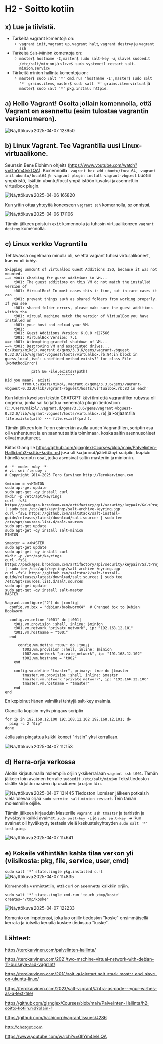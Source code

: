 # H2 - Soitto kotiin

## x) Lue ja tiivistä.
- Tärkeitä vagrant komentoja on:
    - ```vagrant init```, ```vagrant up```, ```vagrant halt```, ```vagrant destroy``` ja ```vagrant ssh```
- Tärkeitä Salt-Minion komentoja on:
    - ```master$ hostname -I```, ```master$ sudo salt-key -A```, ```slave$ sudoedit /etc/salt/minion``` ja ```slave$ sudo systemctl restart salt-minion.service```
- Tärkeitä minion hallinta komentoja on:
    - ```master$ sudo salt '*' cmd.run 'hostname -I'```, ```master$ sudo salt '*' grains.items```, ```master$ sudo salt '*' grains.item virtual``` ja ```master$ sudo salt '*' pkg.install httpie```.
 
## a) Hello Vagrant! Osoita jollain komennolla, että Vagrant on asennettu (esim tulostaa vagrantin versionumeron). 

![Näyttökuva 2025-04-07 123950](https://github.com/user-attachments/assets/2189c3f5-b052-414f-80ed-406145b22e47)

## b) Linux Vagrant. Tee Vagrantilla uusi Linux-virtuaalikone.
Seurasin Bene Elohimin ohjeita (https://www.youtube.com/watch?v=GhYm4IvkLQA). 
Komennoilla ``` vagrant box add ubuntu/focal64```, ``` vagrant init ubuntu/focal64``` ja ``` vagrant plugin install vagrant-vbguest``` Luotiin ympäristö, lisättiin ubuntu/focal ympäristöön kuvaksi ja asennettiin virtualbox plugin.

![Näyttökuva 2025-04-06 165820](https://github.com/user-attachments/assets/27f5b249-7485-455e-b187-0ed557765e77)

Kun yritin ottaa yhteyttä koneeseen ```vagrant ssh``` komennolla, se onnistui.

![Näyttökuva 2025-04-06 171106](https://github.com/user-attachments/assets/df4c818b-1e0a-4a2c-8d50-dec85cffe5c9)

Tämän jälkeen poistuin ```exit``` komennolla ja tuhosin virtuaalikoneen ```vagrant destroy``` komennolla.

## c) Linux verkko Vagrantilla
Tehtävässä ongelmana minulla oli, se että vagrant tuhosi virtuaalikoneet, kun ne oli tehty.
```
Skipping unmount of Virtualbox Guest Additions ISO, because it was not mounted.
==> t001: Checking for guest additions in VM...
    t001: The guest additions on this VM do not match the installed version of
    t001: VirtualBox! In most cases this is fine, but in rare cases it can
    t001: prevent things such as shared folders from working properly. If you see
    t001: shared folder errors, please make sure the guest additions within the
    t001: virtual machine match the version of VirtualBox you have installed on
    t001: your host and reload your VM.
    t001:
    t001: Guest Additions Version: 6.0.0 r127566
    t001: VirtualBox Version: 7.1
==> t001: Attempting graceful shutdown of VM...
==> t001: Destroying VM and associated drives...
C:/Users/mikol/.vagrant.d/gems/3.3.6/gems/vagrant-vbguest-0.32.0/lib/vagrant-vbguest/hosts/virtualbox.rb:84:in block in guess_local_iso': undefined method exists?' for class File (NoMethodError)

            path && File.exists?(path)
                        ^^^^^^^^
Did you mean?  exist?
        from C:/Users/mikol/.vagrant.d/gems/3.3.6/gems/vagrant-vbguest-0.32.0/lib/vagrant-vbguest/hosts/virtualbox.rb:83:in each'
```
Kun laitoin kyseisen tekstin CHATGPT, kävi ilmi että vagrantfilen rubyssa oli ongelma, jonka sai korjattua menemällä plugin tiedostoon (```C:/Users/mikol/.vagrant.d/gems/3.3.6/gems/vagrant-vbguest-0.32.0/lib/vagrant-vbguest/hosts/virtualbox.rb```) ja korjaamalla ```file.exists(path) --> file.exist?(path)```. 

Tämän jälkeen loin Teron esimerkin avulla uuden Vagrantfilen, scriptin osa oli vanhentunut ja en saannut salttia toimimaan, koska saltin asennusohjeet olivat muuttuneet. 

Kiitos Giang Le https://github.com/gianglex/Courses/blob/main/Palvelinten-Hallinta/h2-soitto-kotiin.md joka oli korjannut/päivittänyt scriptin, kopioin häneltä scriptin osat, jotka asensivat saltin masteriin ja minioniin.

```
# -*- mode: ruby -*-
# vi: set ft=ruby :
# Copyright 2014-2023 Tero Karvinen http://TeroKarvinen.com

$minion = <<MINION
sudo apt-get update
sudo apt-get -qy install curl
mkdir -p /etc/apt/keyrings
curl -fsSL https://packages.broadcom.com/artifactory/api/security/keypair/SaltProjectKey/public | sudo tee /etc/apt/keyrings/salt-archive-keyring.pgp
curl -fsSL https://github.com/saltstack/salt-install-guide/releases/latest/download/salt.sources | sudo tee /etc/apt/sources.list.d/salt.sources
sudo apt-get update
sudo apt-get -qy install salt-minion
MINION

$master = <<MASTER
sudo apt-get update
sudo apt-get -qy install curl
mkdir -p /etc/apt/keyrings
curl -fsSL https://packages.broadcom.com/artifactory/api/security/keypair/SaltProjectKey/public | sudo tee /etc/apt/keyrings/salt-archive-keyring.pgp
curl -fsSL https://github.com/saltstack/salt-install-guide/releases/latest/download/salt.sources | sudo tee /etc/apt/sources.list.d/salt.sources
sudo apt-get update
sudo apt-get -qy install salt-master
MASTER

Vagrant.configure("2") do |config|
  config.vm.box = "debian/bookworm64"  # Changed box to Debian Bookworm

  config.vm.define "t001" do |t001|
    t001.vm.provision :shell, inline: $minion
    t001.vm.network "private_network", ip: "192.168.12.101"
    t001.vm.hostname = "t001"
  end

	  config.vm.define "t002" do |t002|
		t002.vm.provision :shell, inline: $minion
		t002.vm.network "private_network", ip: "192.168.12.102"
		t002.vm.hostname = "t002"
	end

	config.vm.define "tmaster", primary: true do |tmaster|
		tmaster.vm.provision :shell, inline: $master
		tmaster.vm.network "private_network", ip: "192.168.12.100"
		tmaster.vm.hostname = "tmaster"
	end
end
```

En kopioinut hänen valmiiksi tehtyjä salt-key avaimia.

Giangilta kopioin myös pingaus scriptin 
```
for ip in 192.168.12.100 192.168.12.102 192.168.12.101; do
  ping -c 2 "$ip"
done
```
Jolla sain pingattua kaikki koneet "ristiin" yksi kerrallaan.

![Näyttökuva 2025-04-07 112153](https://github.com/user-attachments/assets/89fa3f4a-a6da-4311-88a2-0d24a60f2782)

## d) Herra-orja verkossa
Aloitin kirjautumalla molempiin orjiin yksikerrallaan ```vagrant ssh t001```.
Tämän jälkeen loin avaimen herralle ```sudoedit /etc/salt/minion```
Tekstitiedoston sisälle kirjoitin masterin ip osoitteen ja orjan id:n.

![Näyttökuva 2025-04-07 131445](https://github.com/user-attachments/assets/d12eb3b1-302c-473b-bc9c-7dcca839cb79)
Tiedoston luomisen jälkeen potkaisin vielä tulevaa orjaa ```sudo service salt-minion restart```.
Tein tämän molemmille orjille.

Tämän jälkeen kirjauduin Masterille ```vagrant ssh tmaster``` ja tarkistin ja hyväksyin kaikki avaimet.
```sudo salt-key -L``` ja ```sudo salt-key -A``` Kun avaimet oli hyväksytty testasin vielä keskusteluyhteyden ```sudo salt '*' test.ping```.

![Näyttökuva 2025-04-07 114641](https://github.com/user-attachments/assets/fe3d8c42-993f-4611-997d-dcd4e8c003cc)

## e) Kokeile vähintään kahta tilaa verkon yli (viisikosta: pkg, file, service, user, cmd)

```sudo salt '*' state.single pkg.installed curl```
![Näyttökuva 2025-04-07 114835](https://github.com/user-attachments/assets/5fa5e7a9-af91-4f93-8f6b-443aea560878)

Komennolla varmistettiin, että curl on asennettu kaikkiin orjiin.

```sudo salt '*' state.single cmd.run 'touch /tmp/koske' creates="/tmp/koske"```

![Näyttökuva 2025-04-07 122233](https://github.com/user-attachments/assets/467906fa-a68d-4158-b235-ad6fcb8e2cdc)

Komento on impotenssi, joka luo orjille tiedoston "koske" ensimmäisellä kerralla ja toisella kerralla koskee tiedostoa "koske". 

## Lähteet:

https://terokarvinen.com/palvelinten-hallinta/   

https://terokarvinen.com/2021/two-machine-virtual-network-with-debian-11-bullseye-and-vagrant/    

https://terokarvinen.com/2018/salt-quickstart-salt-stack-master-and-slave-on-ubuntu-linux/    

https://terokarvinen.com/2023/salt-vagrant/#infra-as-code---your-wishes-as-a-text-file/    

https://github.com/gianglex/Courses/blob/main/Palvelinten-Hallinta/h2-soitto-kotiin.md?plain=1

https://github.com/hashicorp/vagrant/issues/4286

http://chatgpt.com

https://www.youtube.com/watch?v=GhYm4IvkLQA
